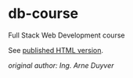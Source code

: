 # db-course
Full Stack Web Development course

See [published HTML version](https://kuleuven-diepenbeek.github.io/fsweb-course/).

*original author: Ing. Arne Duyver*